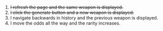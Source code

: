 1. ~~I refresh the page and the same weapon is displayed.~~
2. ~~I click the generate button and a new weapon is displayed.~~
3. I navigate backwards in history and the previous weapon is displayed.
4. I move the odds all the way and the rarity increases.